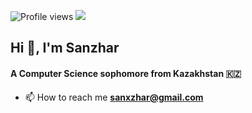 ![Profile views](https://komarev.com/ghpvc/?username=sanxzhar&color=39D353) <a href="https://twitter.com/sanxzhar"> <img src="https://img.shields.io/twitter/follow/sanxzhar?style=social"> </a>

<h2 align="left">Hi 👋, I'm Sanzhar</h2>
<h4 align="left">A Computer Science sophomore from Kazakhstan 🇰🇿</h4>

- 📫 How to reach me **sanxzhar@gmail.com**

